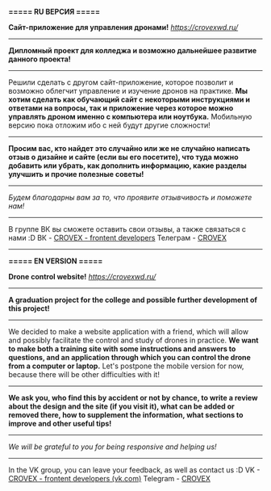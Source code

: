 **===== RU ВЕРСИЯ =====**

**Сайт-приложение для управления дронами!**
*https://crovexwd.ru/*

--------------------------

**Дипломный проект для колледжа и возможно дальнейшее развитие данного проекта!**

--------------------------

Решили сделать с другом сайт-приложение, которое позволит и возможно облегчит управление и изучение дронов на практике.
**Мы хотим сделать как обучающий сайт с некоторыми инструкциями и ответами на вопросы, так и приложение через которое можно управлять дроном именно с компьютера или ноутбука.**
Мобильную версию пока отложим ибо с ней будут другие сложности! 

--------------------------

**Просим вас, кто найдет это случайно или же не случайно написать отзыв о дизайне и сайте (если вы его посетите),
что туда можно добавить или убрать, как дополнить информацию, какие разделы улучшить и прочие полезные советы!**

--------------------------

*Будем благодарны вам за то, что проявите отзывчивость и поможете нам!*

--------------------------

В группе ВК вы сможете оставить свои отзывы, а также связаться с нами :D
ВК - [CROVEX - frontent developers](https://vk.com/crovexwebdev)
Телеграм - [CROVEX](https://t.me/crovex) 

--------------------------







**===== EN VERSION =====**


**Drone control website!**
*https://crovexwd.ru/*

--------------------------

**A graduation project for the college and possible further development of this project!**

--------------------------

We decided to make a website application with a friend, which will allow and possibly facilitate the control and study of drones in practice.
**We want to make both a training site with some instructions and answers to questions, and an application through which you can control the drone from a computer or laptop.**
Let's postpone the mobile version for now, because there will be other difficulties with it! 

--------------------------

**We ask you, who find this by accident or not by chance, to write a review about the design and the site (if you visit it),
what can be added or removed there, how to supplement the information, what sections to improve and other useful tips!**

--------------------------

*We will be grateful to you for being responsive and helping us!*

--------------------------

In the VK group, you can leave your feedback, as well as contact us :D
VK - [CROVEX - frontent developers (vk.com)](https://vk.com/crovexwebdev)
Telegram - [CROVEX](https://t.me/crovex)
